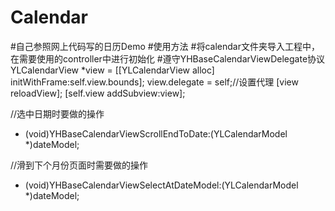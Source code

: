 # Calendar
#自己参照网上代码写的日历Demo
#使用方法
#将calendar文件夹导入工程中，在需要使用的controller中进行初始化
#遵守YHBaseCalendarViewDelegate协议
YLCalendarView *view = [[YLCalendarView alloc] initWithFrame:self.view.bounds];
view.delegate = self;//设置代理
[view reloadView];
[self.view addSubview:view];

//选中日期时要做的操作
- (void)YHBaseCalendarViewScrollEndToDate:(YLCalendarModel *)dateModel;


//滑到下个月份页面时需要做的操作
- (void)YHBaseCalendarViewSelectAtDateModel:(YLCalendarModel *)dateModel;


